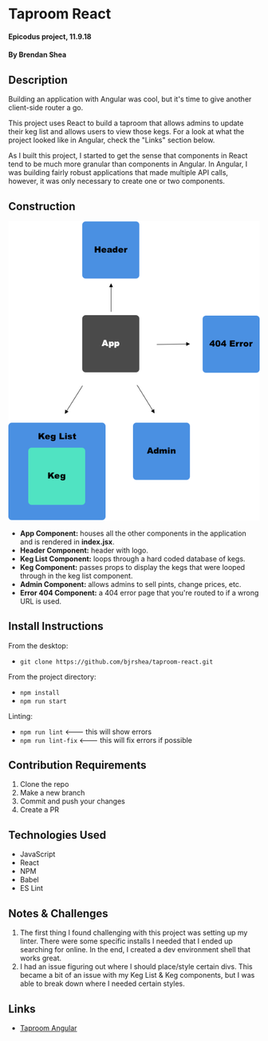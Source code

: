 # Taproom React

#### Epicodus project, 11.9.18

#### By Brendan Shea

## Description

Building an application with Angular was cool, but it's time to give another client-side router a go.

This project uses React to build a taproom that allows admins to update their keg list and allows users to view those kegs. For a look at what the project looked like in Angular, check the "Links" section below.

As I built this project, I started to get the sense that components in React tend to be much more granular than components in Angular. In Angular, I was building fairly robust applications that made multiple API calls, however, it was only necessary to create one or two components.

## Construction

![alt text](src/assets/images/component_tree.png "Component tree")

* **App Component:** houses all the other components in the application and is rendered in **index.jsx**.
* **Header Component:** header with logo.
* **Keg List Component:** loops through a hard coded database of kegs.
* **Keg Component:** passes props to display the kegs that were looped through in the keg list component.
* **Admin Component:** allows admins to sell pints, change prices, etc.
* **Error 404 Component:** a 404 error page that you're routed to if a wrong URL is used.

## Install Instructions

From the desktop:

* `git clone https://github.com/bjrshea/taproom-react.git`

From the project directory:

* `npm install`
* `npm run start`

Linting:

* `npm run lint` <--- this will show errors
* `npm run lint-fix` <--- this will fix errors if possible

## Contribution Requirements

1. Clone the repo
1. Make a new branch
1. Commit and push your changes
1. Create a PR

## Technologies Used

* JavaScript
* React
* NPM
* Babel
* ES Lint

## Notes & Challenges

1. The first thing I found challenging with this project was setting up my linter. There were some specific installs I needed that I ended up searching for online. In the end, I created a dev environment shell that works great.
2. I had an issue figuring out where I should place/style certain divs. This became a bit of an issue with my Keg List & Keg components, but I was able to break down where I needed certain styles.

## Links

* [Taproom Angular](https://github.com/bjrshea/taproom-angular.git)
